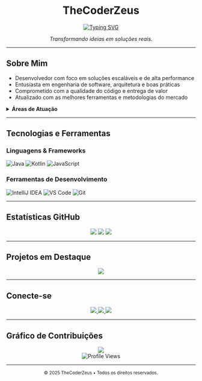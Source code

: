 <div align="center">
  <h1><strong>TheCoderZeus</strong></h1>

  <a href="https://git.io/typing-svg">
    <img src="https://readme-typing-svg.herokuapp.com/?lines=Software+Developer;Problem+Solver;Innovation+Enthusiast&center=true&width=400&height=50" alt="Typing SVG" />
  </a>

  <p><i>Transformando ideias em soluções reais.</i></p>
</div>

---

## Sobre Mim

- Desenvolvedor com foco em soluções escaláveis e de alta performance
- Entusiasta em engenharia de software, arquitetura e boas práticas
- Comprometido com a qualidade do código e entrega de valor
- Atualizado com as melhores ferramentas e metodologias do mercado

<details>
<summary><strong>Áreas de Atuação</strong></summary>

- Desenvolvimento Backend
- Desenvolvimento Mobile
- Arquitetura de Software
- Práticas de Clean Code & Design Patterns
</details>

---

## Tecnologias e Ferramentas

### Linguagens & Frameworks
![Java](https://img.shields.io/badge/Java-%23ED8B00.svg?style=for-the-badge&logo=java&logoColor=white)
![Kotlin](https://img.shields.io/badge/Kotlin-%237F52FF.svg?style=for-the-badge&logo=kotlin&logoColor=white)
![JavaScript](https://img.shields.io/badge/JavaScript-%23323330.svg?style=for-the-badge&logo=javascript&logoColor=%23F7DF1E)

### Ferramentas de Desenvolvimento
![IntelliJ IDEA](https://img.shields.io/badge/IntelliJ_IDEA-%23000000.svg?style=for-the-badge&logo=intellij-idea&logoColor=white)
![VS Code](https://img.shields.io/badge/VS_Code-%23007ACC.svg?style=for-the-badge&logo=visual-studio-code&logoColor=white)
![Git](https://img.shields.io/badge/Git-%23F05032.svg?style=for-the-badge&logo=git&logoColor=white)

---

## Estatísticas GitHub

<div align="center">
  <img src="https://github-readme-stats.vercel.app/api?username=TheCoderZeus&show_icons=true&theme=dracula&include_all_commits=true&count_private=true&hide_border=true" />
  <img src="https://github-readme-stats.vercel.app/api/top-langs/?username=TheCoderZeus&layout=compact&langs_count=7&theme=dracula&hide_border=true" />
  <img src="https://github-readme-streak-stats.herokuapp.com/?user=TheCoderZeus&theme=dracula&hide_border=true" />
</div>

---

## Projetos em Destaque

<div align="center">
  <a href="https://github.com/TheCoderZeus/SyntPanel">
    <img src="https://github-readme-stats.vercel.app/api/pin/?username=TheCoderZeus&repo=SyntPanel&theme=dracula" />
  </a>
</div>

---

## Conecte-se

<div align="center">
  <a href="mailto:seu-email@exemplo.com">
    <img src="https://img.shields.io/badge/Email-D14836?style=for-the-badge&logo=gmail&logoColor=white" />
  </a>
  <a href="https://discord.com/users/1251620136100560907">
    <img src="https://img.shields.io/badge/Discord-%237289DA.svg?style=for-the-badge&logo=discord&logoColor=white" />
  </a>
  <a href="https://github.com/TheCoderZeus">
    <img src="https://img.shields.io/badge/GitHub-%23121011.svg?style=for-the-badge&logo=github&logoColor=white" />
  </a>
</div>

---

## Gráfico de Contribuições

<div align="center">
  <img src="https://activity-graph.herokuapp.com/graph?username=TheCoderZeus&theme=dracula&hide_border=true" />
  <br/>
  <img src="https://komarev.com/ghpvc/?username=TheCoderZeus&color=blueviolet&style=flat-square" alt="Profile Views" />
</div>

---

<div align="center">
  <sub>© 2025 TheCoderZeus • Todos os direitos reservados.</sub>
</div>
